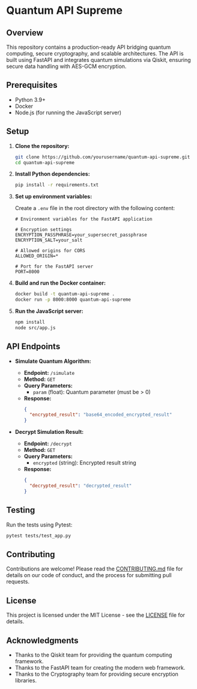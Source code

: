 # Quantum API Supreme

## Overview

This repository contains a production-ready API bridging quantum computing, secure cryptography, and scalable architectures. The API is built using FastAPI and integrates quantum simulations via Qiskit, ensuring secure data handling with AES-GCM encryption.

## Prerequisites

- Python 3.9+
- Docker
- Node.js (for running the JavaScript server)

## Setup

1. **Clone the repository:**

    ```bash
    git clone https://github.com/yourusername/quantum-api-supreme.git
    cd quantum-api-supreme
    ```

2. **Install Python dependencies:**

    ```bash
    pip install -r requirements.txt
    ```

3. **Set up environment variables:**

    Create a `.env` file in the root directory with the following content:

    ```env
    # Environment variables for the FastAPI application

    # Encryption settings
    ENCRYPTION_PASSPHRASE=your_supersecret_passphrase
    ENCRYPTION_SALT=your_salt

    # Allowed origins for CORS
    ALLOWED_ORIGIN=*

    # Port for the FastAPI server
    PORT=8000
    ```

4. **Build and run the Docker container:**

    ```bash
    docker build -t quantum-api-supreme .
    docker run -p 8000:8000 quantum-api-supreme
    ```

5. **Run the JavaScript server:**

    ```bash
    npm install
    node src/app.js
    ```

## API Endpoints

- **Simulate Quantum Algorithm:**
  - **Endpoint:** `/simulate`
  - **Method:** `GET`
  - **Query Parameters:**
    - `param` (float): Quantum parameter (must be > 0)
  - **Response:**
    ```json
    {
      "encrypted_result": "base64_encoded_encrypted_result"
    }
    ```

- **Decrypt Simulation Result:**
  - **Endpoint:** `/decrypt`
  - **Method:** `GET`
  - **Query Parameters:**
    - `encrypted` (string): Encrypted result string
  - **Response:**
    ```json
    {
      "decrypted_result": "decrypted_result"
    }
    ```

## Testing

Run the tests using Pytest:

```bash
pytest tests/test_app.py
```

## Contributing

Contributions are welcome! Please read the [CONTRIBUTING.md](CONTRIBUTING.md) file for details on our code of conduct, and the process for submitting pull requests.

## License

This project is licensed under the MIT License - see the [LICENSE](LICENSE) file for details.

## Acknowledgments

- Thanks to the Qiskit team for providing the quantum computing framework.
- Thanks to the FastAPI team for creating the modern web framework.
- Thanks to the Cryptography team for providing secure encryption libraries.

